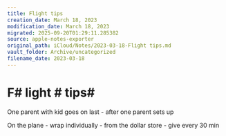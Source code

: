 ```yaml
---
title: Flight tips
creation_date: March 18, 2023
modification_date: March 18, 2023
migrated: 2025-09-20T01:29:11.285382
source: apple-notes-exporter
original_path: iCloud/Notes/2023-03-18-Flight tips.md
vault_folder: Archive/uncategorized
filename_date: 2023-03-18
---
```



# F# light # tips# 

One parent with kid goes on last - after one parent sets up 

On the plane - wrap individually - from the dollar store - give every 30 min
